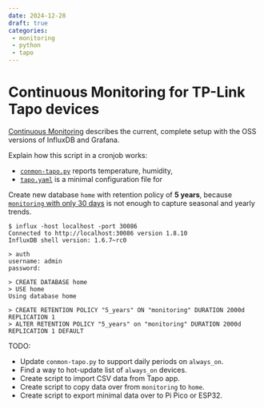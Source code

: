 ```yaml
---
date: 2024-12-28
draft: true
categories:
 - monitoring
 - python
 - tapo
---
```


# Continuous Monitoring for TP-Link Tapo devices

[Continuous Monitoring](../../conmon.md) describes the current, complete setup with the OSS versions of InfluxDB and Grafana.

Explain how this script in a cronjob works:

*  [`conmon-tapo.py`](../../conmon.md#conmon-tapopy) reports temperature, humidity,
*  [`tapo.yaml`](../../conmon.md#tapoyaml) is a minimal configuration file for

Create new database `home` with retention policy of **5 years**, because
[`monitoring` with only 30 days](2024-04-20-monitoring-with-influxdb-and-grafana-on-kubernetes.md#conmon-migration)
is not enough to capture seasonal and yearly trends.

``` console
$ influx -host localhost -port 30086
Connected to http://localhost:30086 version 1.8.10
InfluxDB shell version: 1.6.7~rc0

> auth
username: admin
password: 

> CREATE DATABASE home
> USE home
Using database home

> CREATE RETENTION POLICY "5_years" ON "monitoring" DURATION 2000d REPLICATION 1
> ALTER RETENTION POLICY "5_years" on "monitoring" DURATION 2000d REPLICATION 1 DEFAULT
```

TODO:

- Update `conmon-tapo.py` to support daily periods on `always_on`.
- Find a way to hot-update list of `always_on` devices.
- Create script to import CSV data from Tapo app.
- Create script to copy data over from `monitoring` to `home`.
- Create script to export minimal data over to Pi Pico or ESP32.
